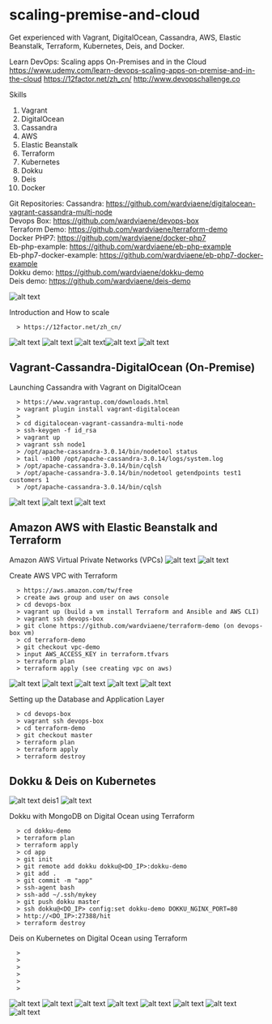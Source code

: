 # scaling-premise-and-cloud
Get experienced with Vagrant, DigitalOcean, Cassandra, AWS, Elastic Beanstalk, Terraform, Kubernetes, Deis, and Docker.

Learn DevOps: Scaling apps On-Premises and in the Cloud  
https://www.udemy.com/learn-devops-scaling-apps-on-premise-and-in-the-cloud
https://12factor.net/zh_cn/
http://www.devopschallenge.co

Skills
1. Vagrant
2. DigitalOcean
3. Cassandra
4. AWS 
5. Elastic Beanstalk
6. Terraform
7. Kubernetes
8. Dokku
9. Deis
10. Docker

Git Repositories:
Cassandra: https://github.com/wardviaene/digitalocean-vagrant-cassandra-multi-node  
Devops Box: https://github.com/wardviaene/devops-box  
Terraform Demo: https://github.com/wardviaene/terraform-demo  
Docker PHP7: https://github.com/wardviaene/docker-php7  
Eb-php-example: https://github.com/wardviaene/eb-php-example  
Eb-php7-docker-example: https://github.com/wardviaene/eb-php7-docker-example  
Dokku demo: https://github.com/wardviaene/dokku-demo  
Deis demo: https://github.com/wardviaene/deis-demo  

![alt text](https://github.com/smalltide/scaling-premise-and-cloud/blob/master/img/intro.png "intro")

Introduction and How to scale
```
  > https://12factor.net/zh_cn/
```
![alt text](https://github.com/smalltide/scaling-premise-and-cloud/blob/master/img/scalable1.png "scalable1")
![alt text](https://github.com/smalltide/scaling-premise-and-cloud/blob/master/img/scalable2.png "scalable2")
![alt text](https://github.com/smalltide/scaling-premise-and-cloud/blob/master/img/db1.png "db1")![alt text](https://github.com/smalltide/scaling-premise-and-cloud/blob/master/img/db2.png "db2")
![alt text](https://github.com/smalltide/scaling-premise-and-cloud/blob/master/img/IaaS-PaaS.png "IaaS-PaaS")

## Vagrant-Cassandra-DigitalOcean (On-Premise)  

Launching Cassandra with Vagrant on DigitalOcean
```
  > https://www.vagrantup.com/downloads.html
  > vagrant plugin install vagrant-digitalocean
  >
  > cd digitalocean-vagrant-cassandra-multi-node
  > ssh-keygen -f id_rsa
  > vagrant up
  > vagrant ssh node1
  > /opt/apache-cassandra-3.0.14/bin/nodetool status
  > tail -n100 /opt/apache-cassandra-3.0.14/logs/system.log
  > /opt/apache-cassandra-3.0.14/bin/cqlsh
  > /opt/apache-cassandra-3.0.14/bin/nodetool getendpoints test1 customers 1
  > /opt/apache-cassandra-3.0.14/bin/cqlsh
```
![alt text](https://github.com/smalltide/scaling-premise-and-cloud/blob/master/img/cqlsh.png "cqlsh")
![alt text](https://github.com/smalltide/scaling-premise-and-cloud/blob/master/img/cqlsh2.png "cqlsh2")
![alt text](https://github.com/smalltide/scaling-premise-and-cloud/blob/master/img/distribute-system.png "distribute-system")

## Amazon AWS with Elastic Beanstalk and Terraform  

Amazon AWS Virtual Private Networks (VPCs)
![alt text](https://github.com/smalltide/scaling-premise-and-cloud/blob/master/img/vpc1.png "vpc1")
![alt text](https://github.com/smalltide/scaling-premise-and-cloud/blob/master/img/vpc2.png "vpc2")

Create AWS VPC with Terraform
```
  > https://aws.amazon.com/tw/free
  > create aws group and user on aws console
  > cd devops-box
  > vagrant up (build a vm install Terraform and Ansible and AWS CLI)
  > vagrant ssh devops-box
  > git clone https://github.com/wardviaene/terraform-demo (on devops-box vm)
  > cd terraform-demo
  > git checkout vpc-demo
  > input AWS_ACCESS_KEY in terraform.tfvars
  > terraform plan
  > terraform apply (see creating vpc on aws)
```
![alt text](https://github.com/smalltide/scaling-premise-and-cloud/blob/master/img/tf5.png "tf5")
![alt text](https://github.com/smalltide/scaling-premise-and-cloud/blob/master/img/tf1.png "tf1")
![alt text](https://github.com/smalltide/scaling-premise-and-cloud/blob/master/img/tf2.png "tf2")
![alt text](https://github.com/smalltide/scaling-premise-and-cloud/blob/master/img/tf3.png "tf3")
![alt text](https://github.com/smalltide/scaling-premise-and-cloud/blob/master/img/tf4.png "tf4")

 Setting up the Database and Application Layer
 ```
   > cd devops-box
   > vagrant ssh devops-box
   > cd terraform-demo
   > git checkout master
   > terraform plan
   > terraform apply
   > terraform destroy
 ```

 ## Dokku & Deis on Kubernetes
![alt text](https://github.com/smalltide/scaling-premise-and-cloud/blob/master/img/dokku.png "dokku")
deis1
![alt text](https://github.com/smalltide/scaling-premise-and-cloud/blob/master/img/dokku2.png "dokku2")

Dokku with MongoDB on Digital Ocean using Terraform
```
  > cd dokku-demo
  > terraform plan
  > terraform apply
  > cd app
  > git init
  > git remote add dokku dokku@<DO_IP>:dokku-demo
  > git add .
  > git commit -m "app"
  > ssh-agent bash
  > ssh-add ~/.ssh/mykey
  > git push dokku master
  > ssh dokku@<DO_IP> config:set dokku-demo DOKKU_NGINX_PORT=80
  > http://<DO_IP>:27388/hit
  > terraform destroy
```
Deis on Kubernetes on Digital Ocean using Terraform
```
  >
  >
  >
  >
  >
  >
```
![alt text](https://github.com/smalltide/scaling-premise-and-cloud/blob/master/img/deis1.png "deis1")
![alt text](https://github.com/smalltide/scaling-premise-and-cloud/blob/master/img/deis2.png "deis2")
![alt text](https://github.com/smalltide/scaling-premise-and-cloud/blob/master/img/deis3.png "deis3")
![alt text](https://github.com/smalltide/scaling-premise-and-cloud/blob/master/img/deis4.png "deis4")
![alt text](https://github.com/smalltide/scaling-premise-and-cloud/blob/master/img/k8s.png "k8s")
![alt text](https://github.com/smalltide/scaling-premise-and-cloud/blob/master/img/etcd.png "etcd")
![alt text](https://github.com/smalltide/scaling-premise-and-cloud/blob/master/img/flannel1.png "flannel1")
![alt text](https://github.com/smalltide/scaling-premise-and-cloud/blob/master/img/flannel2.png "flannel2")